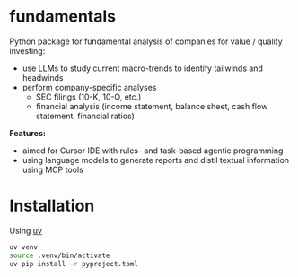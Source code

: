 # fundamentals

Python package for fundamental analysis of companies for value / quality investing:
- use LLMs to study current macro-trends to identify tailwinds and headwinds
- perform company-specific analyses
  - SEC filings (10-K, 10-Q, etc.)
  - financial analysis (income statement, balance sheet, cash flow statement, financial ratios)

**Features:**
- aimed for Cursor IDE with rules- and task-based agentic programming
- using language models to generate reports and distil textual information using MCP tools

# Installation
Using [uv](https://docs.astral.sh/uv/getting-started/installation/)

```bash
uv venv
source .venv/bin/activate
uv pip install -r pyproject.toml
```
